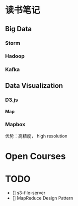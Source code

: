 # 读书笔记
## Big Data
### Storm

### Hadoop

### Kafka


## Data Visualization
### D3.js
#### Map

### Mapbox
优势：高精度， high resolution





# Open Courses




# TODO
- [] s3-file-server
- [] MapReduce Design Pattern